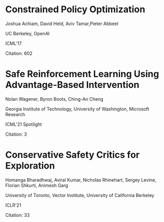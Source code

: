 # Constrained Policy Optimization

Joshua Achiam, David Held, Aviv Tamar,Pieter Abbeel

UC Berkeley, OpenAI

ICML'17

Citation: 602

# Safe Reinforcement Learning Using Advantage-Based Intervention

Nolan Wagener, Byron Boots, Ching-An Cheng

Georgia Institute of Technology, University of Washington, Microsoft Research

ICML'21 Spotlight

Citation: 3

# Conservative Safety Critics for Exploration

Homanga Bharadhwaj, Aviral Kumar, Nicholas Rhinehart, Sergey Levine, Florian Shkurti, Animesh Garg

University of Toronto, Vector Institute, University of California Berkeley

ICLR'21

Citation: 33
